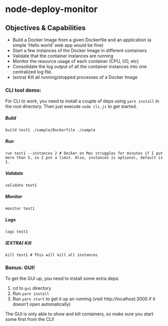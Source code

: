 # node-deploy-monitor

## Objectives & Capabilities
- Build a Docker Image from a given Dockerfile and an application (a simple ‘Hello world’ web app would be fine)
- Start a few instances of the Docker Image in different containers
- Validate that the container instances are running
- Monitor the resource usage of each container (CPU, I/O, etc)
- Consolidate the log output of all the container instances into one centralized log file.
- (extra) Kill all running/stopped processes of a Docker Image

### CLI tool demo:
For CLI to work, you need to install a couple of deps using `yarn install` in the root directory.
Then just execute `node cli.js` to get started.

##### Build
```
build test1 ./sample/Dockerfile ./sample
```

##### Run
```
run test1 --instances 2 # Docker on Mac struggles for minutes if I put more than 5, so I put a limit. Also, instances is optional, default is 1.
```

##### Validate
```
validate test1
```

##### Monitor
```
monitor test1
```

##### Logs
```
logs test1
```

##### (EXTRA) Kill
```
kill test1 # This will kill all instances
```

### Bonus: GUI!
To get the GUI up, you need to install some extra deps:
1. cd to `gui` directory
2. Run `yarn install`
3. Run `yarn start` to get it up an running (visit http://localhost:3000 if it doesn't open automatically)

The GUI is only able to show and kill containers, so make sure you start some first from the CLI!
